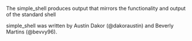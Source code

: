 The simple_shell produces output that mirrors the functionality and output of
the standard shell

simple_shell was written by Austin Dakor (@dakoraustin) and Beverly Martins
(@bevvy96).
